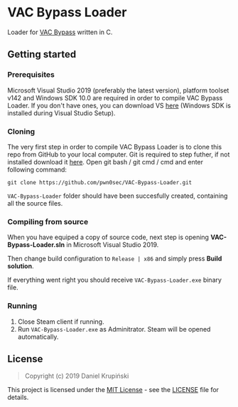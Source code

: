 # VAC Bypass Loader
Loader for [VAC Bypass](https://github.com/pwn0sec/VAC-Bypass) written in C.

## Getting started

### Prerequisites
Microsoft Visual Studio 2019 (preferably the latest version), platform toolset v142 and Windows SDK 10.0 are required in order to compile VAC Bypass Loader. If you don't have ones, you can download VS [here](https://visualstudio.microsoft.com/) (Windows SDK is installed during Visual Studio Setup).

### Cloning
The very first step in order to compile VAC Bypass Loader is to clone this repo from GitHub to your local computer. Git is required to step futher, if not installed download it [here](https://git-scm.com). Open git bash / git cmd / cmd and enter following command:
```
git clone https://github.com/pwn0sec/VAC-Bypass-Loader.git
```
`VAC-Bypass-Loader` folder should have been succesfully created, containing all the source files.

### Compiling from source
When you have equiped a copy of source code, next step is opening **VAC-Bypass-Loader.sln** in Microsoft Visual Studio 2019.

Then change build configuration to `Release | x86` and simply press **Build solution**.

If everything went right you should receive `VAC-Bypass-Loader.exe` binary file.

### Running

1. Close Steam client if running.
1. Run `VAC-Bypass-Loader.exe` as Adminitrator. Steam will be opened automatically.

## License
> Copyright (c) 2019 Daniel Krupiński

This project is licensed under the [MIT License](https://opensource.org/licenses/mit-license.php) - see the [LICENSE](LICENSE) file for details.
